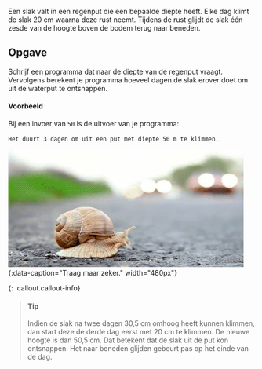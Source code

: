 Een slak valt in een regenput die een bepaalde diepte heeft. Elke dag klimt de slak 20 cm waarna deze rust neemt. Tijdens de rust glijdt de slak één zesde van de hoogte boven de bodem terug naar beneden.

## Opgave

Schrijf een programma dat naar de diepte van de regenput vraagt. Vervolgens berekent je programma hoeveel dagen de slak erover doet om uit de waterput te ontsnappen.

#### Voorbeeld

Bij een invoer van `50` is de uitvoer van je programma:

```
Het duurt 3 dagen om uit een put met diepte 50 m te klimmen.
```

![Traag maar zeker.](media/slak.gif "Traag maar zeker."){:data-caption="Traag maar zeker." width="480px"}

{: .callout.callout-info}
> #### Tip
>
> Indien de slak na twee dagen 30,5 cm omhoog heeft kunnen klimmen, dan start deze de derde dag eerst met 20 cm te klimmen. De nieuwe hoogte is dan 50,5 cm. Dat betekent dat de slak uit de put kon ontsnappen. Het naar beneden glijden gebeurt pas op het einde van de dag.

